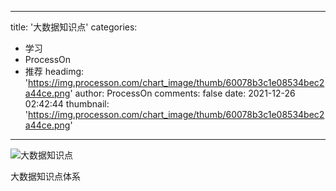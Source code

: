 
---
title: '大数据知识点'
categories: 
 - 学习
 - ProcessOn
 - 推荐
headimg: 'https://img.processon.com/chart_image/thumb/60078b3c1e08534bec2a44ce.png'
author: ProcessOn
comments: false
date: 2021-12-26 02:42:44
thumbnail: 'https://img.processon.com/chart_image/thumb/60078b3c1e08534bec2a44ce.png'
---

<div>   
<img class="thumb" alt="大数据知识点" src="https://img.processon.com/chart_image/thumb/60078b3c1e08534bec2a44ce.png" referrerpolicy="no-referrer">
<p>大数据知识点体系</p>  
</div>
            